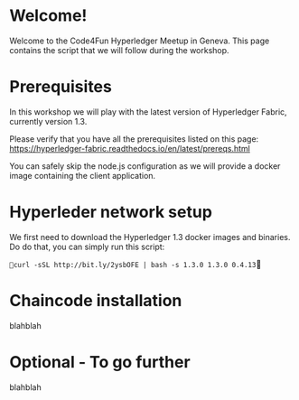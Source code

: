 # Welcome!
Welcome to the Code4Fun Hyperledger Meetup in Geneva.
This page contains the script that we will follow during the workshop.

# Prerequisites
In this workshop we will play with the latest version of Hyperledger Fabric, currently version 1.3.

Please verify that you have all the prerequisites listed on this page:
https://hyperledger-fabric.readthedocs.io/en/latest/prereqs.html

You can safely skip the node.js configuration as we will provide a docker image containing the client application.


# Hyperleder network setup
We first need to download the Hyperledger 1.3 docker images and binaries. Do do that, you can simply run this script:

`curl -sSL http://bit.ly/2ysbOFE | bash -s 1.3.0 1.3.0 0.4.13`



# Chaincode installation
blahblah

# Optional - To go further
blahblah




